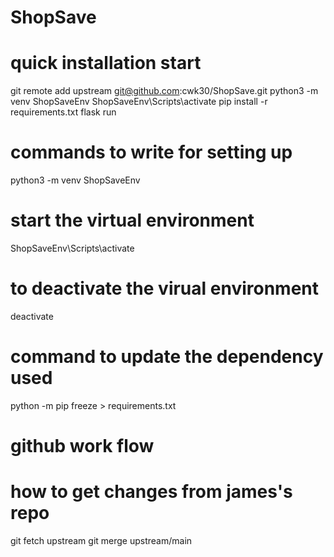 # ShopSave

# quick installation start

git remote add upstream git@github.com:cwk30/ShopSave.git
python3 -m venv ShopSaveEnv
ShopSaveEnv\Scripts\activate
pip install -r requirements.txt
flask run

# commands to write for setting up

python3 -m venv ShopSaveEnv

# start the virtual environment

ShopSaveEnv\Scripts\activate

# to deactivate the virual environment

deactivate

# command to update the dependency used

python -m pip freeze > requirements.txt

# github work flow

# how to get changes from james's repo

git fetch upstream
git merge upstream/main
